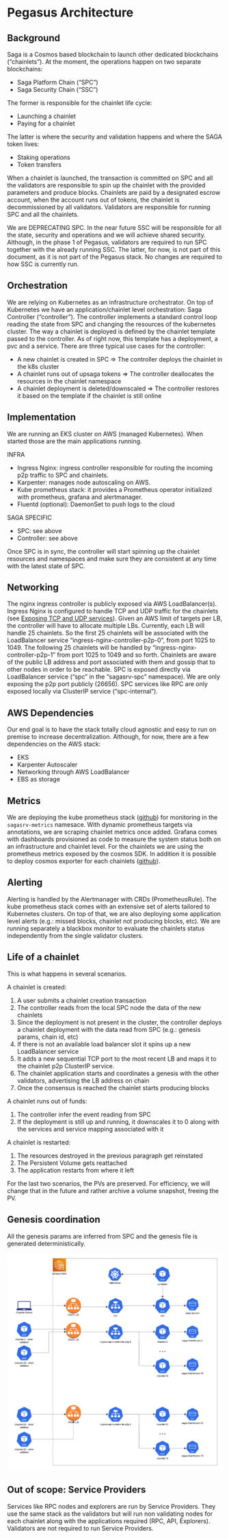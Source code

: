# Pegasus Architecture

## Background
Saga is a Cosmos based blockchain to launch other dedicated blockchains (“chainlets”). At the moment, the operations happen on two separate blockchains:
- Saga Platform Chain (“SPC”)
- Saga Security Chain (“SSC”)

The former is responsible for the chainlet life cycle:
- Launching a chainlet
- Paying for a chainlet

The latter is where the security and validation happens and where the SAGA token lives:
- Staking operations
- Token transfers

When a chainlet is launched, the transaction is committed on SPC and all the validators are responsible to spin up the chainlet with the provided parameters and produce blocks. Chainlets are paid by a designated escrow account, when the account runs out of tokens, the chainlet is decommissioned by all validators. Validators are responsible for running SPC and all the chainlets.

We are DEPRECATING SPC. In the near future SSC will be responsible for all the state, security and operations and we will achieve shared security. Although, in the phase 1 of Pegasus, validators are required to run SPC together with the already running SSC. The latter, for now, is not part of this document, as it is not part of the Pegasus stack. No changes are required to how SSC is currently run.

## Orchestration
We are relying on Kubernetes as an infrastructure orchestrator. On top of Kubernetes we have an application/chainlet level orchestration: Saga Controller (“controller”). The controller implements a standard control loop reading the state from SPC and changing the resources of the kubernetes cluster. The way a chainlet is deployed is defined by the chainlet template passed to the controller. As of right now, this template has a deployment, a pvc and a service. There are three typical use cases for the controller:
- A new chainlet is created in SPC => The controller deploys the chainlet in the k8s cluster
- A chainlet runs out of upsaga tokens => The controller deallocates the resources in the chainlet namespace
- A chainlet deployment is deleted/downscaled => The controller restores it based on the template if the chainlet is still online

## Implementation
We are running an EKS cluster on AWS (managed Kubernetes). When started those are the main applications running.

INFRA
- Ingress Nginx: ingress controller responsible for routing the incoming p2p traffic to SPC and chainlets.
- Karpenter: manages node autoscaling on AWS.
- Kube prometheus stack: it provides a Prometheus operator initialized with prometheus, grafana and alertmanager.
- Fluentd (optional): DaemonSet to push logs to the cloud

SAGA SPECIFIC
- SPC: see above
- Controller: see above

Once SPC is in sync, the controller will start spinning up the chainlet resources and namespaces and make sure they are consistent at any time with the latest state of SPC.

## Networking
The nginx ingress controller is publicly exposed via AWS LoadBalancer(s). Ingress Nginx is configured to handle TCP and UDP traffic for the chainlets (see [Exposing TCP and UDP services](https://kubernetes.github.io/ingress-nginx/user-guide/exposing-tcp-udp-services/)). Given an AWS limit of targets per LB, the controller will have to allocate multiple LBs. Currently, each LB will handle 25 chainlets. So the first 25 chainlets will be associated with the LoadBalancer service “ingress-nginx-controller-p2p-0”, from port 1025 to 1049. The following 25 chainlets will be handled by “ingress-nginx-controller-p2p-1” from port 1025 to 1049 and so forth. Chainlets are aware of the public LB address and port associated with them and gossip that to other nodes in order to be reachable. SPC is exposed directly via LoadBalancer service (“spc” in the “sagasrv-spc” namespace). We are only exposing the p2p port publicly (26656). SPC services like RPC are only exposed locally via ClusterIP service (“spc-internal”).

## AWS Dependencies
Our end goal is to have the stack totally cloud agnostic and easy to run on premise to increase decentralization. Although, for now, there are a few dependencies on the AWS stack:
- EKS
- Karpenter Autoscaler
- Networking through AWS LoadBalancer
- EBS as storage

## Metrics
We are deploying the kube prometheus stack ([github](https://github.com/prometheus-community/helm-charts/tree/main/charts/kube-prometheus-stack)) for monitoring in the `sagasrv-metrics` namesace. With dynamic prometheus targets via annotations, we are scraping chainlet metrics once added. Grafana comes with dashboards provisioned as code to measure the system status both on an infrastructure and chainlet level. For the chainlets we are using the prometheus metrics exposed by the cosmos SDK. In addition it is possible to deploy cosmos exporter for each chainlets ([github](https://github.com/solarlabsteam/cosmos-exporter)).

## Alerting
Alerting is handled by the Alertmanager with CRDs (PrometheusRule). The kube prometheus stack comes with an extensive set of alerts tailored to Kubernetes clusters. On top of that, we are also deploying some application level alerts (e.g.: missed blocks, chainlet not producing blocks, etc). We are running separately a blackbox monitor to evaluate the chainlets status independently from the single validator clusters.

## Life of a chainlet
This is what happens in several scenarios.

A chainlet is created:
1. A user submits a chainlet creation transaction
1. The controller reads from the local SPC node the data of the new chainlets
1. Since the deployment is not present in the cluster, the controller deploys a chainlet deployment with the data read from SPC (e.g.: genesis params, chain id, etc)
1. If there is not an available load balancer slot it spins up a new LoadBalancer service
1. It adds a new sequential TCP port to the most recent LB and maps it to the chainlet p2p ClusterIP service.
1. The chainlet application starts and coordinates a genesis with the other validators, advertising the LB address on chain
1. Once the consensus is reached the chainlet starts producing blocks

A chainlet runs out of funds:
1. The controller infer the event reading from SPC
1. If the deployment is still up and running, it downscales it to 0 along with the services and service mapping associated with it

A chainlet is restarted:
1. The resources destroyed in the previous paragraph get reinstated
1. The Persistent Volume gets reattached
1. The application restarts from where it left

For the last two scenarios, the PVs are preserved. For efficiency, we will change that in the future and rather archive a volume snapshot, freeing the PV.

## Genesis coordination
All the genesis params are inferred from SPC and the genesis file is generated deterministically.

![Pegasus architecture diagram](images/pegasus_architecture.png)

## Out of scope: Service Providers
Services like RPC nodes and explorers are run by Service Providers. They use the same stack as the validators but will run non validating nodes for each chainlet along with the applications required (RPC, API, Explorers). Validators are not required to run Service Providers.
